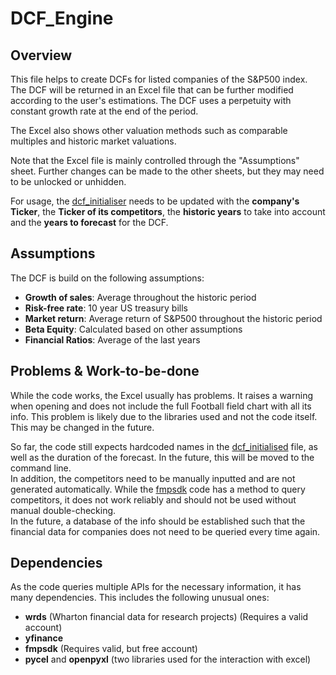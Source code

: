 # **DCF_Engine**

## Overview
This file helps to create DCFs for listed companies of the S&P500 index. The DCF will be returned in an Excel file that can be further modified according to the user's estimations. The DCF uses a perpetuity with constant growth rate at the end of the period.

The Excel also shows other valuation methods such as comparable multiples and historic market valuations.

Note that the Excel file is mainly controlled through the "Assumptions" sheet. Further changes can be made to the other sheets, but they may need to be unlocked or unhidden.

For usage, the [dcf_initialiser](/code/dcf_initialiser.py) needs to be updated with the **company's Ticker**, the **Ticker of its competitors**, the **historic years** to take into account and the **years to forecast** for the DCF.

## Assumptions
The DCF is build on the following assumptions:
- **Growth of sales**:  Average throughout the historic period
- **Risk-free rate**:   10 year US treasury bills
- **Market return**:    Average return of S&P500 throughout the historic period
- **Beta Equity**:      Calculated based on other assumptions
- **Financial Ratios**: Average of the last years

## Problems & Work-to-be-done
While the code works, the Excel usually has problems. It raises a warning when opening and does not include the full Football field chart with all its info. This problem is likely due to the libraries used and not the code itself. This may be changed in the future.

So far, the code still expects hardcoded names in the [dcf_initialised](dcf_initialiser.py) file, as well as the duration of the forecast. In the future, this will be moved to the command line.  
In addition, the competitors need to be manually inputted and are not generated automatically. While the [fmpsdk](code/fmpsdk_query/fmpsdk_query.py) code has a method to query competitors, it does not work reliably and should not be used without manual double-checking.  
In the future, a database of the info should be established such that the financial data for companies does not need to be queried every time again.


## Dependencies
As the code queries multiple APIs for the necessary information, it has many dependencies. This includes the following unusual ones:  
- **wrds** (Wharton financial data for research projects) (Requires a valid account)  
- **yfinance**   
- **fmpsdk** (Requires valid, but free account)
- **pycel** and **openpyxl** (two libraries used for the interaction with excel)
